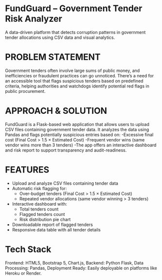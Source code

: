 # FundGuard – Government Tender Risk Analyzer
A data-driven platform that detects corruption patterns in government tender allocations using CSV data and visual analytics.

# PROBLEM STATEMENT
Government tenders often involve large sums of public money, and inefficiencies or fraudulent practices can go unnoticed. There’s a need for an accessible tool that flags suspicious tenders based on predefined criteria, helping authorities and watchdogs identify potential red flags in public procurement.

#  APPROACH & SOLUTION
FundGuard is a Flask-based web application that allows users to upload CSV files containing government tender data. It analyzes the data using Pandas and flags potentially suspicious entries based on:
-Excessive final cost (Final Cost > 1.5 × Estimated Cost)
-Frequent vendor wins (same vendor wins more than 3 tenders)
-The app offers an interactive dashboard and risk report to support transparency and audit-readiness.

#  FEATURES 
  - Upload and analyze CSV files containing tender data
- Automatic risk flagging for:
  - Over-budget tenders (Final Cost > 1.5 × Estimated Cost)
  - Repeated vendor allocations (same vendor winning > 3 tenders)
- Interactive dashboard with:
  - Total tenders count
  - Flagged tenders count
  - Risk distribution pie chart
- Downloadable report of flagged tenders
- Responsive data table with all tender details
  
 # Tech Stack
   Frontend: HTML5, Bootstrap 5, Chart.js,
   Backend: Python Flask,
   Data Processing: Pandas,
   Deployment Ready: Easily deployable on platforms like Heroku or Render.


